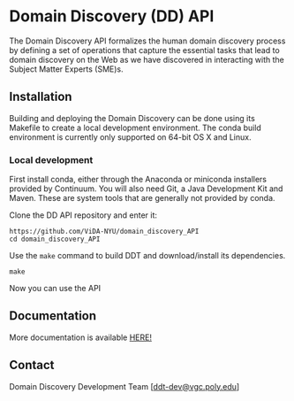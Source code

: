 # Domain Discovery (DD) API

The Domain Discovery API formalizes the human domain discovery process by defining a set of operations that capture the essential tasks that lead to domain discovery on the Web as we have discovered in interacting with the Subject Matter Experts (SME)s. 

## Installation

Building and deploying the Domain Discovery can be done using its Makefile to create a local development environment.  The conda build environment is currently only supported on 64-bit OS X and Linux.

### Local development

First install conda, either through the Anaconda or miniconda installers provided by Continuum.  You will also need Git, a Java Development Kit and Maven.  These are system tools that are generally not provided by conda.

Clone the DD API repository and enter it:

```
https://github.com/ViDA-NYU/domain_discovery_API
cd domain_discovery_API
```

Use the `make` command to build DDT and download/install its dependencies.

```
make
```

Now you can use the API

## Documentation

More documentation is available [HERE!](http://domain-discovery-api.readthedocs.io/en/latest/)

## Contact

Domain Discovery Development Team [ddt-dev@vgc.poly.edu]